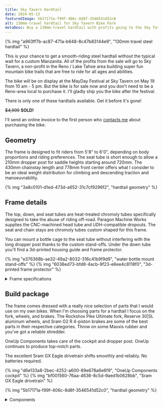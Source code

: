 ```yaml
---
title: Sky Tavern Hardtail
date: 2024-05-13
featuredImage: 5b17171a-f99f-406c-8d8f-3546541d52c0
alt: 130mm-travel hardtail for Sky Tavern Bike Park
metaDesc: Buy a 130mm-travel hardtail with profits going to the Sky Tavern Bike Park
---
```


{% img "a963ff7b-ac87-471a-b648-8c47b83144e9", "130mm travel steel hardtail" %}

This is your chance to get a smooth-riding steel hardtail without the typical wait for a custom Manzanita. All of the profits from the sale will go to Sky Tavern, a non-profit in the Reno / Lake Tahoe area building super fun mountain bike trails that are free to ride for all ages and abilities.

The bike will be on display at the MayDay Festival at Sky Tavern on May 19 from 10 am - 5 pm. But the bike is for sale now and you don't need to be a Reno-area local to purchase it. I'll gladly ship you the bike after the festival.

There is only one of these hardtails available. Get it before it's gone!

~~$4,999~~ **SOLD!**

I'll send an online invoice to the first person who [contacts me](/contact) about purchasing the bike. 

## Geometry

The frame is designed to fit riders from 5'8" to 6'0", depending on body proportions and riding preferences. The seat tube is short enough to allow a 210mm dropper post for saddle heights starting around 720mm. The 430mm chainstay length and 778mm front center offers what I consider to be an ideal weight distribution for climbing and descending traction and manoeuvrability.

{% img "3a8c0101-d1ed-473d-a652-31c7cf9296f2", "hardtail geometry" %}

## Frame details

The top, down, and seat tubes are heat-treated chromoly tubes specifically designed to take the abuse of riding off-road. Paragon Machine Works supplies the CNC-machined head tube and UDH-compatible dropouts. The seat and chain stays are chromoly tubes custom shaped for this frame. 

You can mount a bottle cage to the seat tube without interfering with the long dropper post thanks to the custom stand-offs. Under the down tube you'll find a 3d-printed housing guide and frame protector.


{% img "e376368b-ae32-49a2-8032-316c41b9f9d9", "water bottle mount stand-offs" %}
{% img "6038ed73-bfd8-4acb-9f23-e6ee4c8118f0", "3d-printed frame protector" %}

<div class="mt-xl">
    <details>
		<summary>Frame specifications</summary>
		<div>
			<table>
				<tbody>
					<tr>
						<th>Max tire size</th>
						<td>29x2.6</td>
					</tr>
					<tr>
						<th>Rear hub</th>
						<td>12x148</td>
					</tr>
					<tr>
						<th>Rear dropout</th>
						<td>UDH / Sram Transmission</td>
					</tr>
					<tr>
						<th>Chainline</th>
						<td>52 mm</td>
					</tr>
					<tr>
						<th>Max chainring</th>
						<td>36t</td>
					</tr>
					<tr>
						<th>Brake mount</th>
						<td>IS</td>
					</tr>
					<tr>
						<th>Max rear rotor size</th>
						<td>180 mm</td>
					</tr>
					<tr>
						<th>Seat post diameter</th>
						<td>31.6 mm</td>
					</tr>
					<tr>
						<th>Bottom bracket</th>
						<td>73 mm BSA</td>
					</tr>
					<tr>
						<th>Dropper post routing</th>
						<td>Internal</td>
					</tr>
					<tr>
						<th>Shift and brake routing</th>
						<td>External</td>
					</tr>
					<tr>
						<th>Bottle mounts</th>
						<td>2 inside the frame, one 3-pack mount under the down tube</td>
					</tr>
				</tbody>
			</table>
		</div>
	</details>
</div>

## Build package

The frame comes dressed with a really nice selection of parts that I would use on my own bikes. When I'm choosing parts for a hardtail I focus on the fork, wheels, and brakes. The Rockshox Pike Ultimate fork, Reserve 30|SL aluminum wheels, and Sram G2 R 4-piston brakes are some of the best parts in their respective categories. Throw on some Maxxis rubber and you've got a reliable shredder.

OneUp Components takes care of the cockpit and dropper post. OneUp continues to produce top-notch parts.

The excellent Sram GX Eagle drivetrain shifts smoothly and reliably. No batteries required.


{% img "d6e133a8-2bec-4252-a600-89e678a6e6f9", "OneUp Components cockpit" %}
{% img "bf001560-76aa-4636-8c5d-9aed1b0628bb", "Sram GX Eagle drivetrain" %}

{% img "5b17171a-f99f-406c-8d8f-3546541d52c0", "hardtail geometry" %}

<div class="mt-xl">
    <details>
		<summary>Components</summary>
		<div>
			<table>
				<tbody>
					<tr>
						<th>Fork</th>
						<td>RockShox Pike Ultimate 130mm travel / 44mm offset</td>
					</tr>
                    <tr>
						<th>Wheels</th>
						<td>Reserve 30|SL AL 6069 29"</td>
					</tr>
                    <tr>
						<th>Tires</th>
						<td>29x2.4 Maxxis Dissector up front and Rekon in back</td>
					</tr>
					<tr>
						<th>Brakes</th>
						<td>Sram G2 R 4-piston front and rear</td>
					</tr>
                    <tr>
						<th>Rotors</th>
						<td>Sram Centerline 180mm front and rear</td>
					</tr>
					<tr>
						<th>Crankset</th>
						<td>Sram GX Eagle DUB 170mm 32t</td>
					</tr>
					<tr>
						<th>Shifter</th>
						<td>Sram GX Eagle</td>
					</tr>
					<tr>
						<th>Chain</th>
						<td>Sram GX Eagle</td>
					</tr>
					<tr>
						<th>Cassette</th>
						<td>Sram GX Eagle 10-52t</td>
					</tr>
					<tr>
						<th>Rear derailleur</th>
						<td>Sram GX Eagle</td>
					</tr>
					<tr>
						<th>Handlebar</th>
						<td>OneUp Components carbon 20mm rise</td>
					</tr>
                    <tr>
						<th>Grips</th>
						<td>OneUp Components thick</td>
					</tr>
					<tr>
						<th>Stem</th>
						<td>OneUp Components 50mm</td>
					</tr>
					<tr>
						<th>Headset</th>
						<td>White Industries stealth black</td>
					</tr>
					<tr>
						<th>Seat collar</th>
						<td>Engin Cycles dual bolt</td>
					</tr>
					<tr>
						<th>Seat post</th>
						<td>OneUp Components 210mm travel dropper</td>
					</tr>
                    <tr>
						<th>Seat post remote</th>
						<td>OneUp Components v3</td>
					</tr>
                    <tr>
						<th>Saddle</th>
						<td>Ergon SR pro</td>
					</tr>
				</tbody>
			</table>
		</div>
	</details>
</div> 